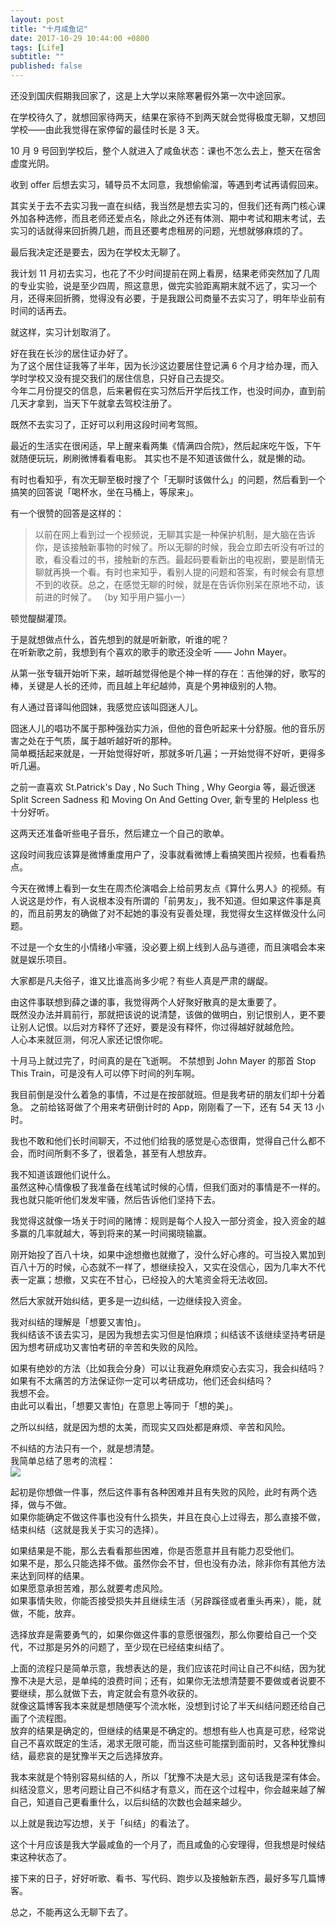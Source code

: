 ```yaml
---
layout: post
title: "十月咸鱼记"
date: 2017-10-29 10:44:00 +0800
tags: [Life]
subtitle: ""
published: false
---
```

还没到国庆假期我回家了，这是上大学以来除寒暑假外第一次中途回家。  

在学校待久了，就想回家待两天，结果在家待不到两天就会觉得极度无聊，又想回学校——由此我觉得在家停留的最佳时长是 3 天。

10 月 9 号回到学校后，整个人就进入了咸鱼状态：课也不怎么去上，整天在宿舍虚度光阴。  

收到 offer 后想去实习，辅导员不太同意，我想偷偷溜，等遇到考试再请假回来。

其实关于去不去实习我一直在纠结，我当然是想去实习的，但我们还有两门核心课外加各种选修，而且老师还爱点名，除此之外还有体测、期中考试和期末考试，去实习的话就得来回折腾几趟，而且还要考虑租房的问题，光想就够麻烦的了。  

最后我决定还是要去，因为在学校太无聊了。

我计划 11 月初去实习，也花了不少时间提前在网上看房，结果老师突然加了几周的专业实验，说是至少四周，照这意思，做完实验距离期末就不远了，实习一个月，还得来回折腾，觉得没有必要，于是我跟公司商量不去实习了，明年毕业前有时间的话再去。

就这样，实习计划取消了。

好在我在长沙的居住证办好了。   
为了这个居住证我等了半年，因为长沙这边要居住登记满 6 个月才给办理，而入学时学校又没有提交我们的居住信息，只好自己去提交。      
今年二月份提交的信息，后来暑假在实习然后开学后找工作，也没时间办，直到前几天才拿到，当天下午就拿去驾校注册了。  

既然不去实习了，正好可以利用这段时间考驾照。

最近的生活实在很闲适，早上醒来看两集《情满四合院》，然后起床吃午饭，下午就随便玩玩，刷刷微博看看电影。
其实也不是不知道该做什么，就是懒的动。  

有时也看知乎，有次无聊至极时搜了个「无聊时该做什么」的问题，然后看到一个搞笑的回答说「喝杯水，坐在马桶上，等尿来」。  

有一个很赞的回答是这样的： 

> 以前在网上看到过一个视频说，无聊其实是一种保护机制，是大脑在告诉你，是该接触新事物的时候了。所以无聊的时候，我会立即去听没有听过的歌，看没看过的书，接触新的东西。最起码要看新出的电视剧，要是剧情无聊就再换一个看。有时也来知乎，看别人提的问题和答案，有时候会有意想不到的收获。总之，在感觉无聊的时候，就是在告诉你别呆在原地不动，该前进的时候了。 （by 知乎用户猫小一）

顿觉醍醐灌顶。   

于是就想做点什么，首先想到的就是听新歌，听谁的呢？   
在听新歌之前，我想到有个喜欢的歌手的歌还没全听 —— John Mayer。

从第一张专辑开始听下来，越听越觉得他是个神一样的存在：吉他弹的好，歌写的棒，关键是人长的还帅，而且越上年纪越帅，真是个男神级别的人物。  

有人通过音译叫他囧妹，我感觉应该叫囧迷人儿。

囧迷人儿的唱功不属于那种强劲实力派，但他的音色听起来十分舒服。他的音乐厉害之处在于气质，属于越听越好听的那种。   
简单概括起来就是，一开始觉得好听，那就多听几遍；一开始觉得不好听，更得多听几遍。

之前一直喜欢 St.Patrick's Day , No Such Thing , Why Georgia 等，最近很迷 Split Screen Sadness 和 Moving On And Getting Over, 新专里的 Helpless 也十分好听。

这两天还准备听些电子音乐，然后建立一个自己的歌单。

这段时间我应该算是微博重度用户了，没事就看微博上看搞笑图片视频，也看看热点。 

今天在微博上看到一女生在周杰伦演唱会上给前男友点《算什么男人》的视频。有人说这是炒作，有人说根本没有所谓的「前男友」，我不知道。但如果这件事是真的，而且前男友的确做了对不起她的事没有妥善处理，我觉得女生这样做没什么问题。 

不过是一个女生的小情绪小牢骚，没必要上纲上线到人品与道德，而且演唱会本来就是娱乐项目。 

大家都是凡夫俗子，谁又比谁高尚多少呢？有些人真是严肃的龌龊。  

由这件事联想到薛之谦的事，我觉得两个人好聚好散真的是太重要了。  
既然没办法并肩前行，那就把该说的说清楚，该做的做明白，别记恨别人，更不要让别人记恨。以后对方释怀了还好，要是没有释怀，你过得越好就越危险。  
人心本来就叵测，何况人家还记恨你呢。   
 

十月马上就过完了，时间真的是在飞逝啊。
不禁想到 John Mayer 的那首 Stop This Train，可是没有人可以停下时间的列车啊。   

我目前倒是没什么着急的事情，不过是在按部就班。但是我考研的朋友们却十分着急。 
之前给铭哥做了个用来考研倒计时的 App，刚刚看了一下，还有 54 天 13 小时。

我也不敢和他们长时间聊天，不过他们给我的感觉是心态很甭，觉得自己什么都不会，而时间所剩不多了，很着急，甚至有人想放弃。  

我不知道该跟他们说什么。  
虽然这种心情像极了我准备在线笔试时候的心情，但我们面对的事情是不一样的。  
我也就只能听他们发发牢骚，然后告诉他们坚持下去。

我觉得这就像一场关于时间的赌博：规则是每个人投入一部分资金，投入资金的越多赢的几率就越大，等到将来的某一时间揭晓输赢。   

刚开始投了百八十块，如果中途想撤也就撤了，没什么好心疼的。可当投入累加到百八十万的时候，心态就不一样了，想继续投入，又实在没信心，因为几率大不代表一定赢；想撤，又实在不甘心，已经投入的大笔资金将无法收回。  

然后大家就开始纠结，更多是一边纠结，一边继续投入资金。  

我对纠结的理解是「想要又害怕」。   
我纠结该不该去实习，是因为我想去实习但是怕麻烦；纠结该不该继续坚持考研是因为想考研成功又害怕考研的辛苦和失败的风险。  

如果有绝妙的方法（比如我会分身）可以让我避免麻烦安心去实习，我会纠结吗？  
如果有不太痛苦的方法保证你一定可以考研成功，他们还会纠结吗？   
我想不会。   
由此可以看出，「想要又害怕」在意思上等同于「想的美」。    

之所以纠结，就是因为想的太美，而现实又四处都是麻烦、辛苦和风险。

不纠结的方法只有一个，就是想清楚。  
我简单总结了思考的流程：   
![](/assets/img/post/flow.png)   

起初是你想做一件事，然后这件事有各种困难并且有失败的风险，此时有两个选择，做与不做。   
如果你能确定不做这件事也没有什么损失，并且在良心上过得去，那么直接不做，结束纠结（这就是我关于实习的选择）。  

如果结果是不能，那么去看看那些困难，你是否愿意并且有能力忍受他们。   
如果不是，那么只能选择不做。虽然你会不甘，但也没有办法，除非你有其他方法来达到同样的结果。  
如果愿意承担苦难，那么就要考虑风险。   
如果事情失败，你能否接受损失并且继续生活（另辟蹊径或者重头再来），能，就做，不能，放弃。  

选择放弃是需要勇气的，如果你做这件事的意愿很强烈，那么你要给自己一个交代，不过那是另外的问题了，至少现在已经结束纠结了。 

上面的流程只是简单示意，我想表达的是，我们应该花时间让自己不纠结，因为犹豫不决是大忌，是单纯的浪费时间；还有，如果你无法想清楚要不要做或者说要不要继续，那么就做下去，肯定就会有意外收获的。   
就像这篇博客我本来就是想随便写个流水帐，没想到讨论了半天纠结问题还给自己画了个流程图。   
放弃的结果是确定的，但继续的结果是不确定的。想想有些人也真是可悲，经常说自己不喜欢既定的生活，渴求无限可能，而当这些可能摆到面前时，又各种犹豫纠结，最悲哀的是犹豫半天之后选择放弃。

我本来就是个特别容易纠结的人，所以「犹豫不决是大忌」这句话我是深有体会。    
纠结没意义，思考问题让自己不纠结才有意义，而在这个过程中，你会越来越了解自己，知道自己更看重什么，以后纠结的次数也会越来越少。

以上就是我边写边想，关于「纠结」的看法了。

这个十月应该是我大学最咸鱼的一个月了，而且咸鱼的心安理得，但我想是时候结束这种状态了。

接下来的日子，好好听歌、看书、写代码、跑步以及接触新东西，最好多写几篇博客。

总之，不能再这么无聊下去了。